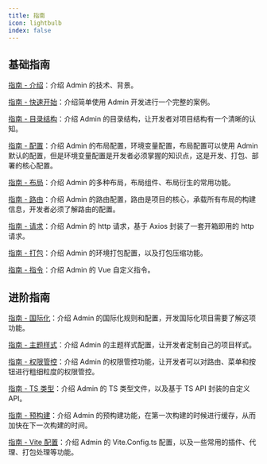 ```yaml
---
title: 指南
icon: lightbulb
index: false
---
```


## 基础指南

[指南 - 介绍](/guide/basic/guide-introduce.html)：介绍 Admin 的技术、背景。

[指南 - 快速开始](/guide/basic/guide-quick-start.html)：介绍简单使用 Admin 开发进行一个完整的案例。

[指南 - 目录结构](/guide/basic/guide-directory.html)：介绍 Admin 的目录结构，让开发者对项目结构有一个清晰的认知。

[指南 - 配置](/guide/basic/guide-configuration.html)：介绍 Admin 的布局配置，环境变量配置，布局配置可以使用 Admin 默认的配置，但是环境变量配置是开发者必须掌握的知识点，这是开发、打包、部署的核心配置。

[指南 - 布局](/guide/basic/guide-layout.html)：介绍 Admin 的多种布局，布局组件、布局衍生的常用功能。

[指南 - 路由](/guide/basic/guide-route.html)：介绍 Admin 的路由配置，路由是项目的核心，承载所有布局的构建信息，开发者必须了解路由的配置。

[指南 - 请求](/guide/basic/guide-request.html)：介绍 Admin 的 http 请求，基于 Axios 封装了一套开箱即用的 http 请求。

[指南 - 打包](/guide/basic/guide-build.html)：介绍 Admin 的环境打包配置，以及打包压缩功能。

[指南 - 指令](/guide/basic/guide-directives.html)：介绍 Admin 的 Vue 自定义指令。

## 进阶指南

[指南 - 国际化](/guide/advanced/advanced-i18n.html)：介绍 Admin 的国际化规则和配置，开发国际化项目需要了解这项功能。

[指南 - 主题样式](/guide/advanced/advanced-theme.html)：介绍 Admin 的主题样式配置，让开发者定制自己的项目样式。

[指南 - 权限管控](/guide/advanced/advanced-auth.html)：介绍 Admin 的权限管控功能，让开发者可以对路由、菜单和按钮进行粗细粒度的权限管控。

[指南 - TS 类型](/guide/advanced/advanced-typescript.html)：介绍 Admin 的 TS 类型文件，以及基于 TS API 封装的自定义 API。

[指南 - 预构建](/guide/advanced/advanced-pre-build.html)：介绍 Admin 的预构建功能，在第一次构建的时候进行缓存，从而加快在下一次构建的时间。

[指南 - Vite 配置](/guide/advanced/advanced-vite-config.html)：介绍 Admin 的 Vite.Config.ts 配置，以及一些常用的插件、代理、打包处理等功能。